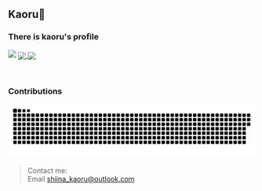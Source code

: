 ## Kaoru🤞

### There is kaoru's profile

<img src="https://readme-typing-svg.demolab.com?font=JetBrains+Mono&size=23&pause=500&color=D23FF7&vCenter=true&width=525&height=40&lines=%3E+Hi+there!+;%3E+I+like+developing+libraries+and;%3E+server+programming+with+C%2B%2B." />

<a href="">
    <img align="center" 
         height=160
         src="https://github-readme-stats.vercel.app/api?username=SHIINASAMA&count_private=true&show_icons=true&theme=vue" />
</a>
<a href="">
    <img align="center"
         height=160
         src="https://github-readme-stats.vercel.app/api/top-langs/?username=SHIINASAMA&layout=compact" />
</a>

<p><br>

### Contributions

<picture>
  <source media="(prefers-color-scheme: dark)" srcset="https://raw.githubusercontent.com/shiinasama/shiinasama/output/github-snake-dark.svg" />
  <source media="(prefers-color-scheme: light)" srcset="https://raw.githubusercontent.com/shiinasama/shiinasama/output/github-snake.svg" />
  <img alt="github-snake" src="https://raw.githubusercontent.com/shiinasama/shiinasama/output/github-snake.svg" />
</picture>

> Contact me: <br>
> Email <a href="mailto:shiina_kaoru@outlook.com"> shiina_kaoru@outlook.com </a>
